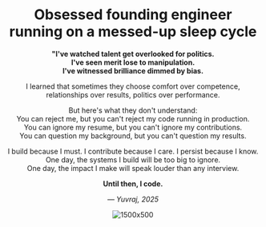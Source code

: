 <div align="center">
  <h1> Obsessed founding engineer running on a messed-up sleep cycle</h1>
</div>
<div align="center">

**"I've watched talent get overlooked for politics.**  
**I've seen merit lose to manipulation.**  
**I've witnessed brilliance dimmed by bias.**

I learned that sometimes they choose comfort over competence,  
relationships over results, politics over performance.

But here's what they don't understand:  
You can reject me, but you can't reject my code running in production.  
You can ignore my resume, but you can't ignore my contributions.  
You can question my background, but you can't question my results.

I build because I must. I contribute because I care. I persist because I know.  
One day, the systems I build will be too big to ignore.  
One day, the impact I make will speak louder than any interview.

**Until then, I code.**

— *Yuvraj, 2025*

![1500x500](https://github.com/user-attachments/assets/454617a6-24a7-4f77-ab5a-55adf922024d)

</div>
